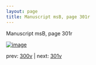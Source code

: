 ```yaml
---
layout: page
title: Manuscript msB, page 301r
---
```


Manuscript msB, page 301r

[![image](http://www.homermultitext.org/iipsrv?OBJ=IIP,1.0&FIF=/project/homer/pyramidal/deepzoom/hmt/vbbifolio/pending/vb_300v_301r.tif&WID=100&CVT=JPEG)](http://www.homermultitext.org/ict2/?urn=urn:cite2:hmt:vbbifolio.pending:vb_300v_301r)

prev:  [300v](../300v) | next:  [301v](../301v)

